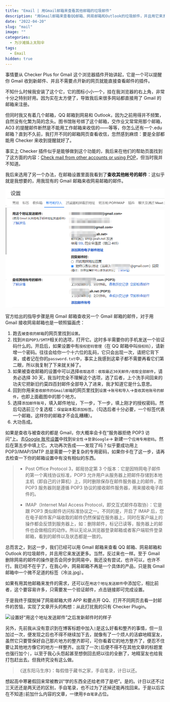 ```yaml
---
title: "Email | 用Gmail邮箱来查看其他邮箱的垃圾邮件"
description: "用Gmail邮箱来查看QQ邮箱、网易邮箱和Outlook的垃圾邮件，并且用它来发送更多。"
date: "2022-04-20"
slug: "mail"
image: ""
categories:
  - 为沙滩插上太阳伞
tags:
  - Email
hidden: true 
---
```


事情要从 Checker Plus for Gmail 这个浏览器插件开始讲起，它是一个可以提醒你 Gmail 收到新邮件、并且不需要点开新的网页就能直接查看邮件的插件。

不知什么时候我安装了这个它，它的图标小小一个，挂在我浏览器的右上角，非常十分之特别好用。因为实在太方便了，导致我后来很多网站都直接用了 Gmail 的邮箱来注册。

但同时我又有着几个邮箱，QQ 邮箱到网易和 Outlook，因为之前用得并不频繁，自然没有化繁为简的念头。图书馆账号绑了这个邮箱，交作业又常常用那个邮箱，AO3 的提醒邮件断然是不能用工作邮箱来收信的——等等，你怎么还有一个.edu 邮箱？直到不久前，我打开不同的邮箱网页查看收信，忽然感到麻烦：要是全部都能用 Checker 来收到提醒就好了。

事实上 Checker 插件似乎是能够做到这个功能的，我后来在他们的帮助页面找到了这方面的内容：[Check mail from other accounts or using POP](https://jasonsavard.com/wiki/Check_mail_from_other_accounts_or_using_POP)，但当时我并不知道。

我后来选用了另一个办法，在邮箱设置里面我看到了**查收其他帐号的邮件**：这似乎就是我想要的，用我现有的 Gmail 邮箱来收网易邮箱的邮件。

![](https://raw.githubusercontent.com/Meyerclex/image/main/20220420170414.png)

官方给出的指导步骤是用 Gmail 邮箱查收另一个 Gmail 邮箱的邮件，对于用 Gmail 接收网易邮箱也是一顿照猫画虎：

1. 跑去`被查收的邮箱`的网页里找到`设置`。
2. 找到`开启POP3/SMTP`相关的选项，打开它。这时多半需要你的手机发送一个验证码什么的。开启后，如果设置中有`授权密码管理`（在 QQ 邮箱中叫`授权码`），请新增一个密码。往往会给你一个十六位的乱码，它只会出现一次，请把它背下来，或者记在你的`password.txt`中，事实上我感到这辈子都不需要再看它们第二眼，所以我复制了下来就关掉了。
3. 如果被查收邮箱的设置中可以选择`收取选项：收取最近30天邮件/收取全部邮件`，请务必选择 30 天，我当时完全不理解这个选项，选了后者，上个洗手间回来的功夫它把新旧约莫四百封邮件全部导入了进来，我才知道它是什么意思。
4. 回到你用来`查收邮件的Gmail邮箱`的网页里找到`设置`→`账号和导入`→`查收其他账号的邮件`，也即上面截图中的那个地方。
5. 选择`添加邮件账号`，填入邮件地址，下一步，下一步，填上刚才的授权密码。然后勾选前三个复选框：`保留副本`和`添加标签`。（勾选后者十分必要，一个标签代表一个邮箱，这样你的邮箱才不会乱糟糟）。
6. 大功告成。

如果是查收与被查收的都是 Gmail，你大概率会卡在“服务器拒绝 POP3 访问”上。去[Google 账号设置](https://myaccount.google.com/)中找到`安全性`→`登录Google`→ 新建一个`应用专用密码`。然后在第五步中填上它。大功再次告成——发现了吗？似乎要成功用上 POP3/IMAP/SMTP 总是需要一个更复杂的专用密码，如果你卡在了这一步，请再去检查一下你的邮箱设置中有没有相似的东西。

> - Post Office Protocol 3，邮局协定第 3 个版本：它是因特网电子邮件的第一个离线协议标准，POP3 允许用户从服务器上把邮件存储到本地主机（即自己的计算机）上，同时删除保存在邮件服务器上的邮件，而 POP3 服务器则是遵循 POP3 协议的接收邮件服务器，用来接收电子邮件的。
>
> - IMAP（Internet Mail Access Protocol，即交互式邮件存取协）：它是跟 POP3 类似邮件访问标准协议之一。不同的是，开启了 IMAP 后，您在电子邮件客户端收取的邮件仍然保留在服务器上，同时在客户端上的操作都会反馈到服务器上，如：删除邮件，标记已读等，服务器上的邮件也会做相应的动作。所以无论从浏览器登录邮箱或者客户端软件登录邮箱，看到的邮件以及状态都是一致的。

总而言之，到这一步，我们已经可以用 Gmail 邮箱来查看 QQ 邮箱、网易邮箱和 Outlook 的垃圾邮件，并且用它来发送更多。当然，反过来也一样。至于 Gmail 删除网易的邮件的操作是否会同步到网易中，我还没有尝试，也许可以，也许不行。我已经不在乎了，在我心中，网易邮箱不再是一个具体的产品，只是我 Gmail 邮箱中一个微不足道的标签（冷淡.jpg）。

如果有用其他邮箱来发件的需求，还可以在`用这个地址发送邮件`中添加它，相比前者，这个要容易许多，只需要发一个验证邮件，点击链接即可完成设置。

于是我终于摆脱掉了网易邮箱大师 APP 和要点开 QQ、打开不同网页去看一封邮件的苦恼，实现了文章开头的构想：从此打扰我的只有 Checker Plugin。

![设置好“用这个地址发送邮件”之后发新邮件时的样子](https://cdn.jsdelivr.net/gh/Meyerclex/image@main/20220420183254.png)

另外，先前我从没有意识到在博客标题中加入`|`是这么好看和整齐的事情，但一旦加过一次，便发现之后也不得不继续加下去，就像有了一个烦人的洁癖地精室友，虽然它只要管保好自己那片地方的整齐即可，可你看着它的地方整齐了，便忍不住要让其他地方像它的地方一样整齐。出现了一次`|`后便不得不在其他文章的标题里也强行加个`|`，以至于我心头怨起甚至想倒回去把以往的全删了，地精室友也给我打包赶出去。但我终究没有这么做。

> 《送东阳马生序》：每假借于藏书之家，手自笔录，计日以还。

想起高中寒暑假回来常被教训“学的东西全还给老师了是吧”。是的。计日以还不过三天还还是两天还的区别，手自笔录，也不过为了还掉还能再找回来。于是以后实在不知道`|`前加什么内容的文章，一律用`手自笔录`占位。
